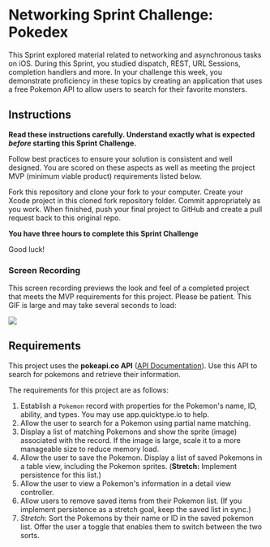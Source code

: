 # Networking Sprint Challenge: Pokedex

This Sprint explored material related to networking and asynchronous tasks on iOS. During this Sprint, you studied dispatch, REST, URL Sessions, completion handlers and more. In your challenge this week, you demonstrate proficiency in these topics by creating an application that uses a free Pokemon API to allow users to search for their favorite monsters.

## Instructions

**Read these instructions carefully. Understand exactly what is expected _before_ starting this Sprint Challenge.**

Follow best practices to ensure your solution is consistent and well designed. You are scored on these aspects as well as meeting the project MVP (minimum viable product) requirements listed below.

Fork this repository and clone your fork to your computer. Create your Xcode project in this cloned fork repository folder. Commit appropriately as you work. When finished, push your final project to GitHub and create a pull request back to this original repo.

**You have three hours to complete this Sprint Challenge**

Good luck!

### Screen Recording

This screen recording previews the look and feel of a completed project that meets the MVP requirements for this project. Please be patient. This GIF is large and may take several seconds to load:

![](https://user-images.githubusercontent.com/16965587/43942387-0485bc3a-9c35-11e8-8553-2ed7afe6eb46.gif)

## Requirements

This project uses the **pokeapi.co API** ([API Documentation](https://pokeapi.co/docsv2/)). Use this API to search for pokemons and retrieve their information.

The requirements for this project are as follows:

1. Establish a `Pokemon` record with properties for the Pokemon's name, ID, ability, and types. You may use app.quicktype.io to help.
2. Allow the user to search for a Pokemon using partial name matching.
3. Display a list of matching Pokemons and show the sprite (image) associated with the record. If the image is large, scale it to a more manageable size to reduce memory load.
3. Allow the user to save the Pokemon. Display a list of saved Pokemons in a table view, including the Pokemon sprites. (**Stretch:** Implement persistence for this list.)
4. Allow the user to view a Pokemon's information in a detail view controller.
5. Allow users to remove saved items from their Pokemon list. (If you implement persistence as a stretch goal, keep the saved list in sync.)
6. *Stretch*: Sort the Pokemons by their name or ID in the saved pokemon list. Offer the user a toggle that enables them to switch between the two sorts.
